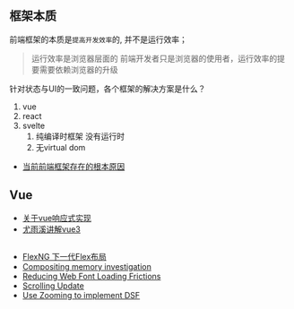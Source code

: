 ## 框架本质
前端框架的本质是`提高开发效率`的, 并不是运行效率；
> 运行效率是浏览器层面的
> 前端开发者只是浏览器的使用者，运行效率的提要需要依赖浏览器的升级

针对状态与UI的一致问题，各个框架的解决方案是什么？
1. vue
2. react
3. svelte 
   1. 纯编译时框架 没有运行时
   2. 无virtual dom



+ [当前前端框架存在的根本原因](https://medium.com/dailyjs/the-deepest-reason-why-modern-javascript-frameworks-exist-933b86ebc445)

## Vue
+ [关于vue响应式实现](https://juejin.cn/post/6992018709439053837)
+ [尤雨溪讲解vue3](https://codepen.io/collection/DkxpbE?grid_type=list)

## 
+ [FlexNG 下一代Flex布局](https://docs.google.com/presentation/d/10e7bnBrkpNJj8aQXiofCJCslWpPtlxZyt7wZIw9NQrg/edit#slide=id.g7ecb50637a_1_9)
+ [Compositing memory investigation](https://docs.google.com/presentation/d/1_8PLdXVUPclq7aiWnTU7UES43NMjaUnRBbQYypmqrQQ/edit#slide=id.p)
+ [Reducing Web Font Loading Frictions](https://docs.google.com/presentation/d/123_mQWrDoNbpMQ4bXiHaJT_lli-Vy2DLY8aRp1aC2jU/edit#slide=id.p)
+ [Scrolling Update](https://docs.google.com/presentation/d/1cQZLTKzUWD2O0fUQhwaL4DbRckPPNiOjDqwfPYQzoDc/edit#slide=id.p)
+ [Use Zooming to implement DSF](https://docs.google.com/document/d/1CZSCPzOYujdUMyChocwzOBPKxYAoTsEoezMye30Hdcs/edit)


